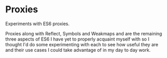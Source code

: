 # Proxies

Experiments with ES6 proxies.

Proxies along with Reflect, Symbols and Weakmaps and are the remaining three aspects of ES6 I have yet to properly acquaint myself with so I thought I'd do some experimenting with each to see how useful they are and their use cases I could take advantage of in my day to day work.   
